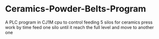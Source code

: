 # Ceramics-Powder-Belts-Program
A PLC program in CJ1M cpu to control feeding 5 silos for ceramics press
work by time feed one silo until it reach the full level and move to another one 

